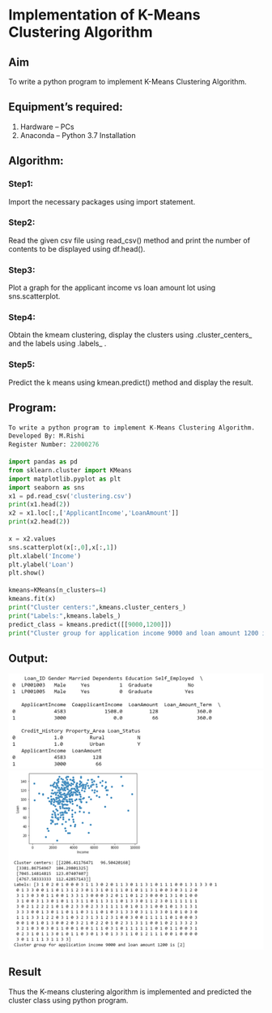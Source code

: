 # Implementation of K-Means Clustering Algorithm
## Aim
To write a python program to implement K-Means Clustering Algorithm.
## Equipment’s required:
1.	Hardware – PCs
2.	Anaconda – Python 3.7 Installation

## Algorithm:

### Step1:
Import the necessary packages using import statement.

### Step2: 
Read the given csv file using read_csv() method and print the number of contents to be displayed using df.head().

### Step3: 
Plot a graph for the applicant income vs loan amount lot using sns.scatterplot.

### Step4: 
Obtain the kmeam clustering, display the clusters using .cluster_centers_ and the labels using .labels_ .

### Step5: 
Predict the k means using kmean.predict() method and display the result.

## Program:
```python
To write a python program to implement K-Means Clustering Algorithm.
Developed By: M.Rishi
Register Number: 22000276

import pandas as pd
from sklearn.cluster import KMeans
import matplotlib.pyplot as plt
import seaborn as sns
x1 = pd.read_csv('clustering.csv')
print(x1.head(2))
x2 = x1.loc[:,['ApplicantIncome','LoanAmount']]
print(x2.head(2))

x = x2.values
sns.scatterplot(x[:,0],x[:,1])
plt.xlabel('Income')
plt.ylabel('Loan')
plt.show()

kmeans=KMeans(n_clusters=4)
kmeans.fit(x)
print("Cluster centers:",kmeans.cluster_centers_)
print("Labels:",kmeans.labels_)
predict_class = kmeans.predict([[9000,1200]])
print("Cluster group for application income 9000 and loan amount 1200 is",predict_class)

```
## Output:
![OUTPUT](/kmeans.png)
![OUTPUT](/kmeans1.png)

## Result
Thus the K-means clustering algorithm is implemented and predicted the cluster class using python program.
